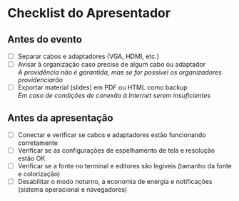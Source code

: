# Checklist do Apresentador

## Antes do evento

- [ ] Separar cabos e adaptadores (VGA, HDMI, etc.)
- [ ] Avisar à organização caso precise de algum cabo ou adaptador  
       _A providência não é garantida, mas se for possível os organizadores providenciarão_
- [ ] Exportar material (slides) em PDF ou HTML como backup  
      _Em caso de condições de conexão à Internet serem insuficientes_

## Antes da apresentação

- [ ] Conectar e verificar se cabos e adaptadores estão funcionando corretamente
- [ ] Verificar se as configurações de espelhamento de tela e resolução estão OK
- [ ] Verificar se a fonte no terminal e editores são legíveis (tamanho da fonte e colorização)
- [ ] Desabilitar o modo noturno, a economia de energia e notificações (sistema operacional e navegadores)

